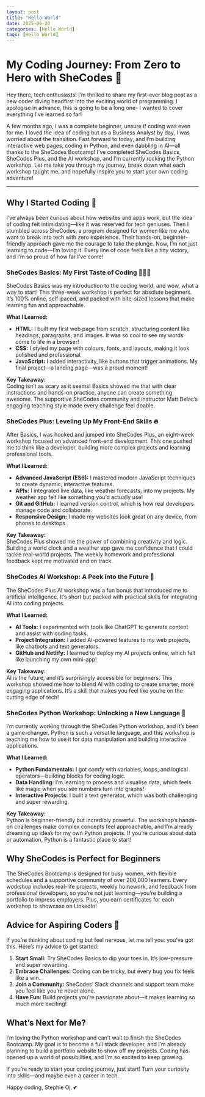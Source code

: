 ```yaml
---
layout: post
title: "Hello World"
date: 2025-06-20
categories: [Hello World]
tags: [Hello World]
---
```


# My Coding Journey: From Zero to Hero with SheCodes 🎉

Hey there, tech enthusiasts! I’m thrilled to share my first-ever blog post as a new coder diving headfirst into the exciting world of programming. I apologise in advance, this is going to be a long one- I wanted to cover everything I've learned so far! 

A few months ago, I was a complete beginner, unsure if coding was even for me. I loved the idea of coding but as a Business Analyst by day, I was worried about the transition. Fast forward to today, and I’m building interactive web pages, coding in Python, and even dabbling in AI—all thanks to the SheCodes Bootcamp! I’ve completed SheCodes Basics, SheCodes Plus, and the AI workshop, and I’m currently rocking the Python workshop. Let me take you through my journey, break down what each workshop taught me, and hopefully inspire you to start your own coding adventure!

---

## Why I Started Coding 🚀

I’ve always been curious about how websites and apps work, but the idea of coding felt intimidating—like it was reserved for tech geniuses. Then I stumbled across SheCodes, a program designed for women like me who want to break into tech with zero experience. Their hands-on, beginner-friendly approach gave me the courage to take the plunge. Now, I’m not just learning to code—I’m loving it. Every line of code feels like a tiny victory, and I’m so proud of how far I’ve come!

### SheCodes Basics: My First Taste of Coding 👩🏼‍💻

SheCodes Basics was my introduction to the coding world, and wow, what a way to start! This three-week workshop is perfect for absolute beginners. It’s 100% online, self-paced, and packed with bite-sized lessons that make learning fun and approachable.

**What I Learned:**
- **HTML:** I built my first web page from scratch, structuring content like headings, paragraphs, and images. It was so cool to see my words come to life in a browser!
- **CSS:** I styled my page with colours, fonts, and layouts, making it look polished and professional.
- **JavaScript:** I added interactivity, like buttons that trigger animations. My final project—a landing page—was a proud moment!

**Key Takeaway:**  
Coding isn’t as scary as it seems! Basics showed me that with clear instructions and hands-on practice, anyone can create something awesome. The supportive SheCodes community and instructor Matt Delac’s engaging teaching style made every challenge feel doable.

### SheCodes Plus: Leveling Up My Front-End Skills 🔥

After Basics, I was hooked and jumped into SheCodes Plus, an eight-week workshop focused on advanced front-end development. This one pushed me to think like a developer, building more complex projects and learning professional tools.

**What I Learned:**
- **Advanced JavaScript (ES6):** I mastered modern JavaScript techniques to create dynamic, interactive features.
- **APIs:** I integrated live data, like weather forecasts, into my projects. My weather app felt like something you’d actually use!
- **Git and GitHub:** I learned version control, which is how real developers manage code and collaborate.
- **Responsive Design:** I made my websites look great on any device, from phones to desktops.

**Key Takeaway:**  
SheCodes Plus showed me the power of combining creativity and logic. Building a world clock and a weather app gave me confidence that I could tackle real-world projects. The weekly homework and professional feedback kept me motivated and on track.

### SheCodes AI Workshop: A Peek into the Future 🤖

The SheCodes Plus AI workshop was a fun bonus that introduced me to artificial intelligence. It’s short but packed with practical skills for integrating AI into coding projects.

**What I Learned:**
- **AI Tools:** I experimented with tools like ChatGPT to generate content and assist with coding tasks.
- **Project Integration:** I added AI-powered features to my web projects, like chatbots and text generators.
- **GitHub and Netlify:** I learned to deploy my AI projects online, which felt like launching my own mini-app!

**Key Takeaway:**  
AI is the future, and it’s surprisingly accessible for beginners. This workshop showed me how to blend AI with coding to create smarter, more engaging applications. It’s a skill that makes you feel like you’re on the cutting edge of tech!

### SheCodes Python Workshop: Unlocking a New Language 🐍

I’m currently working through the SheCodes Python workshop, and it’s been a game-changer. Python is such a versatile language, and this workshop is teaching me how to use it for data manipulation and building interactive applications.

**What I Learned:**
- **Python Fundamentals:** I got comfy with variables, loops, and logical operators—building blocks for coding logic.
- **Data Handling:** I’m learning to process and visualise data, which feels like magic when you see numbers turn into graphs!
- **Interactive Projects:** I built a text generator, which was both challenging and super rewarding.

**Key Takeaway:**  
Python is beginner-friendly but incredibly powerful. The workshop’s hands-on challenges make complex concepts feel approachable, and I’m already dreaming up ideas for my own Python projects. If you’re curious about data or automation, Python is a fantastic place to start!


## Why SheCodes is Perfect for Beginners

The SheCodes Bootcamp is designed for busy women, with flexible schedules and a supportive community of over 200,000 learners. Every workshop includes real-life projects, weekly homework, and feedback from professional developers, so you’re not just learning—you’re building a portfolio to impress employers. Plus, you earn certificates for each workshop to showcase on LinkedIn!

## Advice for Aspiring Coders 📢

If you’re thinking about coding but feel nervous, let me tell you: you’ve got this. Here’s my advice to get started:
1. **Start Small:** Try SheCodes Basics to dip your toes in. It’s low-pressure and super rewarding.
2. **Embrace Challenges:** Coding can be tricky, but every bug you fix feels like a win.
3. **Join a Community:** SheCodes’ Slack channels and support team make you feel like you’re never alone.
4. **Have Fun:** Build projects you’re passionate about—it makes learning so much more exciting!

## What’s Next for Me?

I’m loving the Python workshop and can’t wait to finish the SheCodes Bootcamp. My goal is to become a full stack developer, and I’m already planning to build a portfolio website to show off my projects. Coding has opened up a world of possibilities, and I’m so excited to keep growing.

If you’re ready to start your coding journey, just start! Turn your curiosity into skills—and maybe even a career in tech. 

Happy coding, Stephie Oj. 💕
